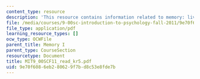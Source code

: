 ```yaml
---
content_type: resource
description: 'This resource contains information related to memory: living with yesterday.'
file: /media/courses/9-00sc-introduction-to-psychology-fall-2011/9e70f6086eb280629f7bd8c53e8fde7b_MIT9_00SCF11_read_kr5.pdf
file_type: application/pdf
learning_resource_types: []
ocw_type: OCWFile
parent_title: Memory I
parent_type: CourseSection
resourcetype: Document
title: MIT9_00SCF11_read_kr5.pdf
uid: 9e70f608-6eb2-8062-9f7b-d8c53e8fde7b
---
```

